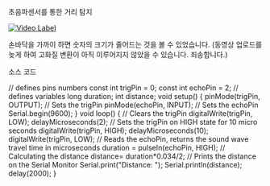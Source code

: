 초음파센서를 통한 거리 탐지

[![Video Label](http://img.youtube.com/vi/M0LRH1cIKVg/0.jpg)](https://youtu.be/M0LRH1cIKVg?t=0s)

손바닥을 가까이 하면 숫자의 크기가 줄어드는 것을 볼 수 있었습니다.
(동영상 업로드를 늦게 하여 고화질 변환이 아직 이루어지지 않았을 수 있습니다. 죄송합니다.)

소스 코드

// defines pins numbers
const int trigPin = 0;
const int echoPin = 2;
// defines variables
long duration;
int distance;
void setup() {
pinMode(trigPin, OUTPUT); // Sets the trigPin
pinMode(echoPin, INPUT); // Sets the echoPin
Serial.begin(9600);
}
void loop() {
// Clears the trigPin
digitalWrite(trigPin, LOW);
delayMicroseconds(2);
// Sets the trigPin on HIGH state for 10 micro seconds
digitalWrite(trigPin, HIGH);
delayMicroseconds(10);
digitalWrite(trigPin, LOW);
// Reads the echoPin, returns the sound wave travel time in microseconds
duration = pulseIn(echoPin, HIGH);
// Calculating the distance
distance= duration*0.034/2;
// Prints the distance on the Serial Monitor
Serial.print("Distance: ");
Serial.println(distance);
delay(2000);
}
